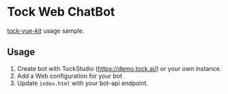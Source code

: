 # Tock Web ChatBot

[tock-vue-kit](https://github.com/theopenconversationkit/tock-vue-kit) usage sample.


## Usage
1) Create bot with TockStudio (https://demo.tock.ai/) or your own instance. 
2) Add a Web configuration for your bot
3) Update `index.html` with your bot-api endpoint. 